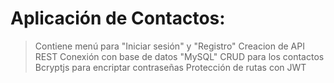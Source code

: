 # Aplicación de Contactos:

 > Contiene menú para "Iniciar sesión" y "Registro"
 > Creacion de API REST
 > Conexión con base de datos "MySQL"
 > CRUD para los contactos
 > Bcryptjs para encriptar contraseñas
 > Protección de rutas con JWT